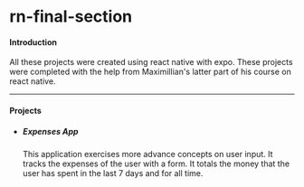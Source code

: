# rn-final-section
<h4>Introduction</h4>
<p>All these projects were created using react native with expo. These projects were completed with the help from Maximillian's latter part of his course on react native.</p>
<hr />
<h4>Projects</h4>
<ul>
  <li>
    <h5>Expenses App</h5>
    <p>This application exercises more advance concepts on user input. It tracks the expenses of the user with a form. It totals the money that the user        has spent in the last 7 days and for all time.</p>
  </li>
</ul>
